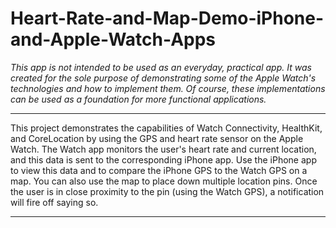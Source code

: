 # Heart-Rate-and-Map-Demo-iPhone-and-Apple-Watch-Apps

*This app is not intended to be used as an everyday, practical app. It was created for the sole purpose of demonstrating some of the Apple Watch's technologies and how to implement them. Of course, these implementations can be used as a foundation for more functional applications.*


----------------------------------------------------------

This project demonstrates the capabilities of Watch Connectivity, HealthKit, and CoreLocation by using the GPS and heart rate sensor on the Apple Watch.  The Watch app monitors the user's heart rate and current location, and this data is sent to the corresponding iPhone app.  Use the iPhone app to view this data and to compare the iPhone GPS to the Watch GPS on a map.  You can also use the map to place down multiple location pins.  Once the user is in close proximity to the pin (using the Watch GPS), a notification will fire off saying so.

-----------------------------------------------------------
